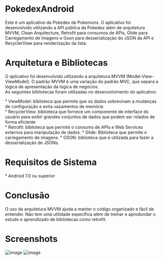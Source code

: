 # PokedexAndroid

Este é um aplicativo da Pokedex de Pokemons. O aplicativo foi desenvolvido utilizando a API pública da Pokedez além de arquitetura MVVM, Clean Arquitecture, Retrofit para consumos de APIs, Glide para Carregamento de Imagens e Gson para desserialização do JSON da API e RecyclerView para renderização da lista.

# Arquitetura e Bibliotecas

O aplicativo foi desenvolvido utilizando a arquitetura MVVM (Model-View-ViewModel). O padrão MVVM é uma variação do padrão MVC, que separa a lógica de apresentação da lógica de negócios.<br>
As seguintes bibliotecas foram utilizadas no desenvolvimento do aplicativo:


° ViewModel: biblioteca que permite que os dados sobrevivam a mudanças de configuração e evita vazamentos de memória<br>
° RecyclerView: biblioteca que fornece um componente de interface do usuário para exibir grandes conjuntos de dados que podem ser rolados de forma eficiente<br>
° Retrofit: biblioteca que permite o consumo de APIs e Web Services externos para manipulação de dados.
° Glide: Biblioteca que permite o carregamento de imagens.
° GSON: biblioteca que é utilizada para fazer a desserialização de JSONs.

# Requisitos de Sistema

° Android 7.0 ou superior

# Conclusão
O uso da arquitetura MVVM ajuda a manter o código organizado e fácil de entender. Não tem uma utilidade específica além de treinar e aprodundar o estudo e aprendizado de bibliotecas como retrofit.

# Screenshots

![image](https://user-images.githubusercontent.com/51803873/221339411-963693d5-4345-49ed-914f-2dd6bae377fb.png)
![image](https://user-images.githubusercontent.com/51803873/221339418-f5d0c963-2691-409f-a2f9-242b5c01a0fd.png)
